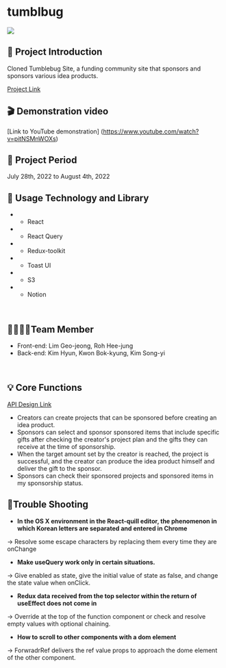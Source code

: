 # tumblbug

![](https://www.notion.so/image/https%3A%2F%2Ftumblbug-assets.imgix.net%2Fbrand%2Ftumblbug_introduction.png?table=block&id=256d08cd-3a8d-43c4-ad95-5cf40f8c83a3&spaceId=0506af35-6b8b-4c06-9c1c-7fe328d8aee6&width=2000&userId=17d0a86e-5f6e-4097-afd6-b83dc90e98d3&cache=v2)

## 📢 Project Introduction

Cloned Tumblebug Site, a funding community site that sponsors and sponsors various idea products.

[Project Link](http://tumblbug-clone.s3-website.ap-northeast-2.amazonaws.com/)


## 🎬 Demonstration video

[Link to YouTube demonstration] (https://www.youtube.com/watch?v=pitNSMnWOXs)

## 📅 Project Period

July 28th, 2022 to August 4th, 2022

## **🔨 Usage Technology and Library**

- - React
- - React Query
- - Redux-toolkit
- - Toast UI
- - S3
- - Notion

<br/>

## ****👨👩👧👦Team Member****

- Front-end: Lim Geo-jeong, Roh Hee-jung
- Back-end: Kim Hyun, Kwon Bok-kyung, Kim Song-yi

<br/>

## 💡 Core Functions
[API Design Link](https://gelatinous-macadamia-65a.notion.site/e72b9b4d9a194ab3a57084df8f47bf1a?v=efac60dd4a6a4d81889f2e11233273f1)

- Creators can create projects that can be sponsored before creating an idea product.
- Sponsors can select and sponsor sponsored items that include specific gifts after checking the creator's project plan and the gifts they can receive at the time of sponsorship.
- When the target amount set by the creator is reached, the project is successful, and the creator can produce the idea product himself and deliver the gift to the sponsor.
- Sponsors can check their sponsored projects and sponsored items in my sponsorship status.

## 💫Trouble Shooting


- **In the OS X environment in the React-quill editor, the phenomenon in which Korean letters are separated and entered in Chrome**

→ Resolve some escape characters by replacing them every time they are onChange

- **Make useQuery work only in certain situations.**

→ Give enabled as state, give the initial value of state as false, and change the state value when onClick.

- **Redux data received from the top selector within the return of useEffect does not come in**

→ Override at the top of the function component or check and resolve empty values with optional chaining.

- **How to scroll to other components with a dom element**

→ ForwradrRef delivers the ref value props to approach the dome element of the other component.

